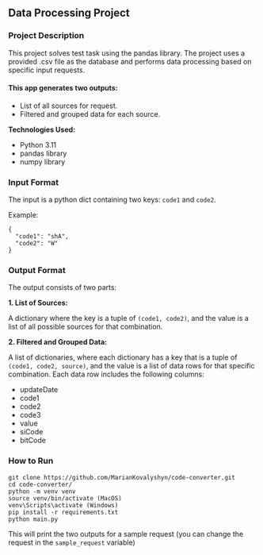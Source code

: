## Data Processing Project

### Project Description

This project solves test task using the pandas library.
The project uses a provided .csv file as the database and 
performs data processing based on specific input requests.

#### This app generates two outputs: 
* List of all sources for request.
* Filtered and grouped data for each source.

**Technologies Used:**

* Python 3.11
* pandas library
* numpy library

### Input Format

The input is a python dict containing two keys: `code1` and `code2`.

Example:

```
{
  "code1": "shA",
  "code2": "W"
}
```

### Output Format

The output consists of two parts:

**1. List of Sources:**

A dictionary where the key is a tuple of `(code1, code2)`, and the value is a list of all possible sources for that combination.

**2. Filtered and Grouped Data:**

A list of dictionaries, where each dictionary has a key that is a tuple of `(code1, code2, source)`, and the value is a list of data rows for that specific combination. Each data row includes the following columns:

* updateDate
* code1
* code2
* code3
* value
* siCode
* bitCode

### How to Run

```shell
git clone https://github.com/MarianKovalyshyn/code-converter.git
cd code-converter/
python -m venv venv
source venv/bin/activate (MacOS)
venv\Scripts\activate (Windows)
pip install -r requirements.txt
python main.py
```

This will print the two outputs for a sample request
(you can change the request in the `sample_request` variable)
